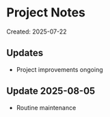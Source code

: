 # Project Notes

Created: 2025-07-22

## Updates
- Project improvements ongoing

<!-- Last updated: 2025-08-02 -->

## Update 2025-08-05
- Routine maintenance
